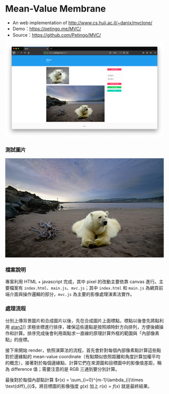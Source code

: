 # Mean-Value Membrane
- An web implementation of http://www.cs.huji.ac.il/~danix/mvclone/
- Demo：https://petingo.me/MVC/
- Source：https://github.com/Petingo/MVC/

![demo](https://github.com/petingo/MVC/raw/master/demo.png)

### 測試圖片
![composite](https://github.com/petingo/MVC/raw/master/composite.png)

### 檔案說明
專案利用 HTML + javascript 完成，其中 pixel 的改動主要依靠 canvas 進行。主要檔案有 `index.html`、`main.js`、`mvc.js`；其中 `index.html` 和 `main.js` 為網頁前端介面與操作邏輯的部分，`mvc.js` 為主要的影像處理演素法實作。

### 處理流程
分別上傳背景圖片和合成圖片以後，先在合成圖片上面標點，標點以後會先將點利用 [atan2()](https://zh.wikipedia.org/wiki/Atan2) 求極坐標進行排序，確保這些邊點是按照順時針方向排列，方便後續操作和計算。排序完成後會利用兩點求一直線的原理計算外框的範圍與「內部像素點」的座標。

接下來開始 render，依照演算法的流程，首先會針對每個內部像素點計算這些點對於邊緣點的 mean-value coordinate（有點類似依照距離和角度計算加權平均的概念），接著對於每個邊緣點、計算它們在來源圖和目標圖中的影像值差距，稱為 difference 值；需要注意的是 RGB 三通到要分別計算。

最後對於每個內部點計算 $r(x) = \sum_{i=0}^{m-1}\lambda_{i}\times \text{diff}_{i}$，將目標圖的影像強度 $g(x)$ 加上 $r(x) = f(x)$ 就是最終結果。